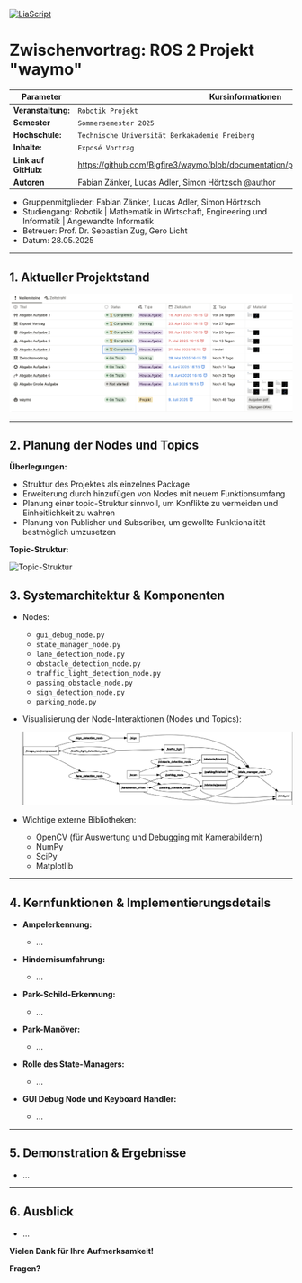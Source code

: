 [![LiaScript](https://raw.githubusercontent.com/LiaScript/LiaScript/master/badges/course.svg)](https://liascript.github.io/course/?https://github.com/Bigfire3/waymo/blob/documentation-simon/presentation/zwischenvortrag.md)

# Zwischenvortrag: ROS 2 Projekt "waymo"

<!-- data-type="none" -->
| Parameter            | Kursinformationen                                                                     |
| -------------------- | --------------------------------------------------------------------------------------|
| **Veranstaltung:**   | `Robotik Projekt`                                                                     |
| **Semester**         | `Sommersemester 2025`                                                                 |
| **Hochschule:**      | `Technische Universität Berkakademie Freiberg`                                        |
| **Inhalte:**         | `Exposé Vortrag`                                                                      |
| **Link auf GitHub:** | https://github.com/Bigfire3/waymo/blob/documentation/presentation/zwischenvortrag.md  |
| **Autoren**          | Fabian Zänker, Lucas Adler, Simon Hörtzsch @author                                    |

+ Gruppenmitglieder: Fabian Zänker, Lucas Adler, Simon Hörtzsch  
+ Studiengang: Robotik | Mathematik in Wirtschaft, Engineering und Informatik | Angewandte Informatik
+ Betreuer: Prof. Dr. Sebastian Zug, Gero Licht  
+ Datum: 28.05.2025

---

## 1. Aktueller Projektstand

![Notion-Organisation](../Img/notion_zwischenstand.png "Übersicht über Aufgaben und Fristen zum Robotik Projekt in Notion-Datenbank")

---

## 2. Planung der Nodes und Topics

**Überlegungen:**

+ Struktur des Projektes als einzelnes Package
+ Erweiterung durch hinzufügen von Nodes mit neuem Funktionsumfang
+ Planung einer topic-Struktur sinnvoll, um Konflikte zu vermeiden und Einheitlichkeit zu wahren
+ Planung von Publisher und Subscriber, um gewollte Funktionalität bestmöglich umzusetzen

**Topic-Struktur:**

![Topic-Struktur](../Img/topic_structure.png "Übersicht über Subs/Pubs, Topics und Nodes")

## 3. Systemarchitektur & Komponenten

+ Nodes:
  
  + `gui_debug_node.py`
  + `state_manager_node.py`
  + `lane_detection_node.py`
  + `obstacle_detection_node.py`
  + `traffic_light_detection_node.py`
  + `passing_obstacle_node.py`
  + `sign_detection_node.py`
  + `parking_node.py`

+ Visualisierung der Node-Interaktionen (Nodes und Topics):

    ![Architektur](../Img/node_overview_extended.png "Übersicht der ROS2-Nodes und Datenflüsse, erstellt mit rqt_graph")

+ Wichtige externe Bibliotheken:

  + OpenCV (für Auswertung und Debugging mit Kamerabildern)
  + NumPy
  + SciPy
  + Matplotlib

---

## 4. Kernfunktionen & Implementierungsdetails

+ **Ampelerkennung:**

  + ...

+ **Hindernisumfahrung:**

  + ...

+ **Park-Schild-Erkennung:**

  + ...

+ **Park-Manöver:**

  + ...

+ **Rolle des State-Managers:**

  + ...

+ **GUI Debug Node und Keyboard Handler:**

  + ...

---

## 5. Demonstration & Ergebnisse

+ ...

---

## 6. Ausblick

+ ...

**Vielen Dank für Ihre Aufmerksamkeit!**

**Fragen?**
